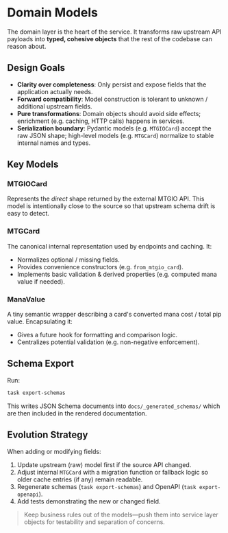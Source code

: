 # Domain Models

The domain layer is the heart of the service. It transforms raw upstream API payloads into **typed, cohesive objects** that the rest of the codebase can reason about.

## Design Goals

- **Clarity over completeness**: Only persist and expose fields that the application actually needs.
- **Forward compatibility**: Model construction is tolerant to unknown / additional upstream fields.
- **Pure transformations**: Domain objects should avoid side effects; enrichment (e.g. caching, HTTP calls) happens in services.
- **Serialization boundary**: Pydantic models (e.g. `MTGIOCard`) accept the raw JSON shape; high-level models (e.g. `MTGCard`) normalize to stable internal names and types.

## Key Models

### MTGIOCard
Represents the _direct_ shape returned by the external MTGIO API. This model is intentionally close to the source so that upstream schema drift is easy to detect.

### MTGCard

The canonical internal representation used by endpoints and caching. It:

- Normalizes optional / missing fields.
- Provides convenience constructors (e.g. `from_mtgio_card`).
- Implements basic validation & derived properties (e.g. computed mana value if needed).

### ManaValue

A tiny semantic wrapper describing a card's converted mana cost / total pip value. Encapsulating it:

- Gives a future hook for formatting and comparison logic.
- Centralizes potential validation (e.g. non-negative enforcement).

## Schema Export

Run:

```bash
task export-schemas
```
This writes JSON Schema documents into `docs/_generated_schemas/` which are then included in the rendered documentation.

## Evolution Strategy

When adding or modifying fields:

1. Update upstream (raw) model first if the source API changed.
2. Adjust internal `MTGCard` with a migration function or fallback logic so older cache entries (if any) remain readable.
3. Regenerate schemas (`task export-schemas`) and OpenAPI (`task export-openapi`).
4. Add tests demonstrating the new or changed field.

> Keep business rules out of the models—push them into service layer objects for testability and separation of concerns.
